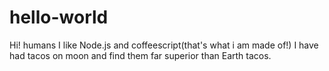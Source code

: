# hello-world

Hi! humans
I like Node.js and coffeescript(that's what i am made of!)
I have had tacos on moon and find them far superior than Earth tacos.
